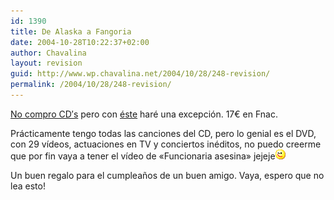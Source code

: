 ```yaml
---
id: 1390
title: De Alaska a Fangoria
date: 2004-10-28T10:22:37+02:00
author: Chavalina
layout: revision
guid: http://www.wp.chavalina.net/2004/10/28/248-revision/
permalink: /2004/10/28/248-revision/
---
```

<a href="http://www.chavalina.net/archivos.php?patron=sgae&buscar=buscar#listado" target="_blank">No compro CD&prime;s</a> pero con <a href="http://www.lahiguera.net/musicalia/artistas/fangoria/disco/1669/" target="_blank">éste</a> haré una excepción. 17€ en Fnac.

Prácticamente tengo todas las canciones del CD, pero lo genial es el DVD, con 29 vídeos, actuaciones en TV y conciertos inéditos, no puedo creerme que por fin vaya a tener el vídeo de «Funcionaria asesina» jejeje![emo](/imagenes/emoticonos/guino.gif) 

Un buen regalo para el cumpleaños de un buen amigo. Vaya, espero que no lea esto!